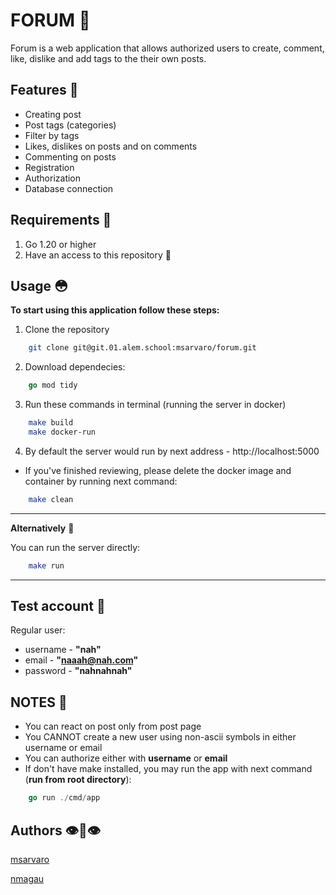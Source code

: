 # FORUM 🐰

Forum is a web application that allows authorized users to create, comment, like, dislike and add tags to the their own posts.

## Features 👀
- Creating post
- Post tags (categories)
- Filter by tags
- Likes, dislikes on posts and on comments
- Commenting on posts
- Registration
- Authorization
- Database connection

## Requirements 🥺

1. Go 1.20 or higher
2. Have an access to this repository 🙂

## Usage 😳

**To start using this application follow these steps:**

1. Clone the repository   
```bash     
    git clone git@git.01.alem.school:msarvaro/forum.git 
```
2. Download dependecies:
```go
    go mod tidy
```
3. Run these commands in terminal (running the server in docker)
```bash
    make build
    make docker-run
```

4. By default the server would run by next address - http://localhost:5000

- If you've finished reviewing, please delete the docker image and container by running next command:
```bash
    make clean
```

---
**Alternatively** 🔄

You can run the server directly:
```bash
    make run
```
---

## Test account 🧪

Regular user:
- username - **"nah"**
- email - **"naaah@nah.com"**
- password - **"nahnahnah"**

## NOTES 📝

- You can react on post only from post page
- You CANNOT create a new user using non-ascii symbols in either username or email
- You can authorize either with **username** or **email**
- If don't have make installed, you may run the app with next command (**run from root directory**):
```go
    go run ./cmd/app
```

## Authors 👁️👅👁️

[msarvaro](https://01.alem.school/git/msarvaro)

[nmagau](https://01.alem.school/git/nmagau)